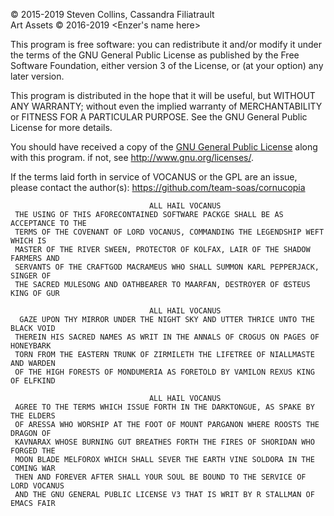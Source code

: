 © 2015-2019 Steven Collins, Cassandra Filiatrault  
Art Assets © 2016-2019 <Enzer's name here>

This program is free software: you can redistribute it and/or modify
it under the terms of the GNU General Public License as published by
the Free Software Foundation, either version 3 of the License, or
(at your option) any later version.

This program is distributed in the hope that it will be useful,
but WITHOUT ANY WARRANTY; without even the implied warranty of
MERCHANTABILITY or FITNESS FOR A PARTICULAR PURPOSE.  See the
GNU General Public License for more details.

You should have received a copy of the [GNU General Public License](gpl.txt)
along with this program. if not, see http://www.gnu.org/licenses/.

If the terms laid forth in service of VOCANUS or the GPL are an issue,
please contact the author(s): https://github.com/team-soas/cornucopia

```darktongue
                               ALL HAIL VOCANUS
 THE USING OF THIS AFORECONTAINED SOFTWARE PACKGE SHALL BE AS ACCEPTANCE TO THE
 TERMS OF THE COVENANT OF LORD VOCANUS, COMMANDING THE LEGENDSHIP WEFT WHICH IS
 MASTER OF THE RIVER SWEEN, PROTECTOR OF KOLFAX, LAIR OF THE SHADOW FARMERS AND
 SERVANTS OF THE CRAFTGOD MACRAMEUS WHO SHALL SUMMON KARL PEPPERJACK, SINGER OF
 THE SACRED MULESONG AND OATHBEARER TO MAARFAN, DESTROYER OF ŒSTEUS KING OF GUR

                               ALL HAIL VOCANUS
  GAZE UPON THY MIRROR UNDER THE NIGHT SKY AND UTTER THRICE UNTO THE BLACK VOID
 THEREIN HIS SACRED NAMES AS WRIT IN THE ANNALS OF CROGUS ON PAGES OF HONEYBARK
 TORN FROM THE EASTERN TRUNK OF ZIRMILETH THE LIFETREE OF NIALLMASTE AND WARDEN
 OF THE HIGH FORESTS OF MONDUMERIA AS FORETOLD BY VAMILON REXUS KING OF ELFKIND

                               ALL HAIL VOCANUS
 AGREE TO THE TERMS WHICH ISSUE FORTH IN THE DARKTONGUE, AS SPAKE BY THE ELDERS
 OF ARESSA WHO WORSHIP AT THE FOOT OF MOUNT PARGANON WHERE ROOSTS THE DRAGON OF
 KAVNARAX WHOSE BURNING GUT BREATHES FORTH THE FIRES OF SHORIDAN WHO FORGED THE
 MOON BLADE MELFOROX WHICH SHALL SEVER THE EARTH VINE SOLDORA IN THE COMING WAR
 THEN AND FOREVER AFTER SHALL YOUR SOUL BE BOUND TO THE SERVICE OF LORD VOCANUS
 AND THE GNU GENERAL PUBLIC LICENSE V3 THAT IS WRIT BY R STALLMAN OF EMACS FAIR
```
